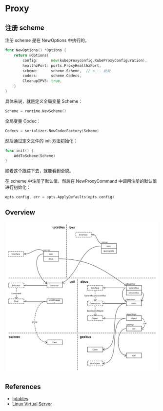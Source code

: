 # Proxy

## 注册 scheme

注册 scheme 是在 NewOptions 中执行的。

```go
func NewOptions() *Options {
	return &Options{
		config:      new(kubeproxyconfig.KubeProxyConfiguration),
		healthzPort: ports.ProxyHealthzPort,
		scheme:      scheme.Scheme,  // <--- 此处
		codecs:      scheme.Codecs,
		CleanupIPVS: true,
	}
}
```

具体来说，就是定义全局变量 Scheme：

```go
Scheme = runtime.NewScheme()
```

全局变量 Codec：

```go
Codecs = serializer.NewCodecFactory(Scheme)
```

然后通过定义文件的 init 方法初始化：

```go
func init() {
	AddToScheme(Scheme)
}
```

顺着这个跟踪下去，就能看到全貌。

在 scheme 中注册了默认值，然后在 NewProxyCommand 中调用注册的默认值进行初始化：

```go
opts.config, err = opts.ApplyDefaults(opts.config)
```

## Overview

![Overview](./images/overview.svg)

## References

- [iptables](https://en.wikipedia.org/wiki/Iptables)
- [Linux Virtual Server](https://en.wikipedia.org/wiki/Linux_Virtual_Server)
